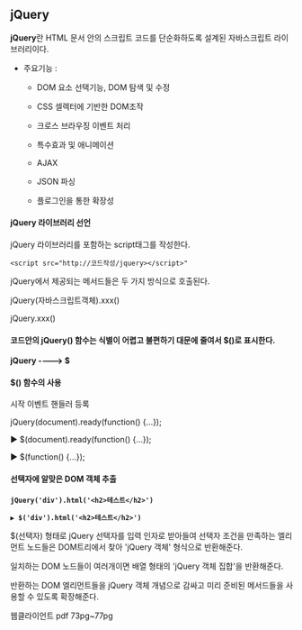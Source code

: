 ## jQuery  

**jQuery**란 HTML 문서 안의 스크립트 코드를 단순화하도록 설계된 자바스크립트 라이브러리이다.

- 주요기능 :

  - DOM 요소 선택기능, DOM 탐색 및 수정

  - CSS 셀렉터에 기반한 DOM조작
  - 크로스 브라우징 이벤트 처리
  - 특수효과 및 애니메이션
  - AJAX
  - JSON 파싱
  - 플로그인을 통한 확장성

#### jQuery 라이브러리 선언

jQuery 라이브러리를 포함하는 script태그를 작성한다.

`<script src="http://코드작성/jquery></script>"`

jQuery에서 제공되는 메서드들은 두 가지 방식으로 호출된다.

jQuery(자바스크립트객체).xxx()

jQuery.xxx()

#### 코드안의 jQuery() 함수는 식별이 어렵고 불편하기 대문에 줄여서 $()로 표시한다.

**jQuery ----> $**

#### $() 함수의 사용

시작 이벤트 핸들러 등록

jQuery(document).ready(function() {...});

▶ $(document).ready(function() {...});

▶ $(function() {...});

#### 선택자에 알맞은 DOM 객체 추출

**`jQuery('div').html('<h2>테스트</h2>')`**

**`▶ $('div').html('<h2>테스트</h2>')`**

$(선택자) 형태로 jQuery 선택자를 입력 인자로 받아들여 선택자 조건을 만족하는 엘리먼트 노드들은 DOM트리에서 찾아 'jQuery 객체' 형식으로 반환해준다.

일치하는 DOM 노드들이 여러개이면 배열 형태의 'jQuery 객체 집합'을 반환해준다.

반환하는 DOM 엘리먼트들을 jQuery 객체 개념으로 감싸고 미리 준비된 메서드들을 사용할 수 있도록 확장해준다.

웹클라이언트 pdf 73pg~77pg